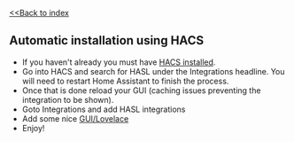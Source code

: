 [<<Back to index](/)

## Automatic installation using HACS

* If you haven't already you must have [HACS installed](https://hacs.xyz/docs/setup/download).
* Go into HACS and search for HASL under the Integrations headline. You will need to restart Home Assistant to finish the process.
* Once that is done reload your GUI (caching issues preventing the integration to be shown).
* Goto Integrations and add HASL integrations
* Add some nice [GUI/Lovelace](lovelace_cards)
* Enjoy!